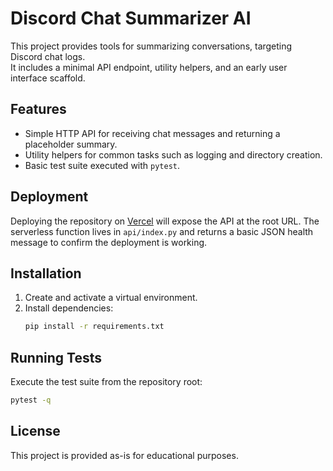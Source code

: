 # Discord Chat Summarizer AI

This project provides tools for summarizing conversations, targeting Discord chat logs.  
It includes a minimal API endpoint, utility helpers, and an early user interface scaffold.

## Features
- Simple HTTP API for receiving chat messages and returning a placeholder summary.
- Utility helpers for common tasks such as logging and directory creation.
- Basic test suite executed with `pytest`.

## Deployment
Deploying the repository on [Vercel](https://vercel.com) will expose the API at the root URL.
The serverless function lives in `api/index.py` and returns a basic JSON health message
to confirm the deployment is working.

## Installation
1. Create and activate a virtual environment.
2. Install dependencies:
   ```bash
   pip install -r requirements.txt
   ```

## Running Tests
Execute the test suite from the repository root:
```bash
pytest -q
```

## License
This project is provided as-is for educational purposes.


